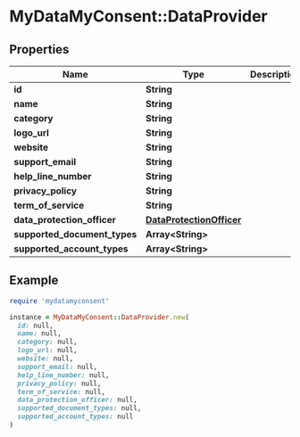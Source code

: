 # MyDataMyConsent::DataProvider

## Properties

| Name | Type | Description | Notes |
| ---- | ---- | ----------- | ----- |
| **id** | **String** |  |  |
| **name** | **String** |  |  |
| **category** | **String** |  |  |
| **logo_url** | **String** |  | [optional] |
| **website** | **String** |  | [optional] |
| **support_email** | **String** |  | [optional] |
| **help_line_number** | **String** |  | [optional] |
| **privacy_policy** | **String** |  | [optional] |
| **term_of_service** | **String** |  | [optional] |
| **data_protection_officer** | [**DataProtectionOfficer**](DataProtectionOfficer.md) |  | [optional] |
| **supported_document_types** | **Array&lt;String&gt;** |  |  |
| **supported_account_types** | **Array&lt;String&gt;** |  | [optional] |

## Example

```ruby
require 'mydatamyconsent'

instance = MyDataMyConsent::DataProvider.new(
  id: null,
  name: null,
  category: null,
  logo_url: null,
  website: null,
  support_email: null,
  help_line_number: null,
  privacy_policy: null,
  term_of_service: null,
  data_protection_officer: null,
  supported_document_types: null,
  supported_account_types: null
)
```

